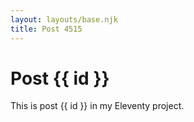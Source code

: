 ```yaml
---
layout: layouts/base.njk
title: Post 4515
---
```


# Post {{ id }}

This is post {{ id }} in my Eleventy project.
